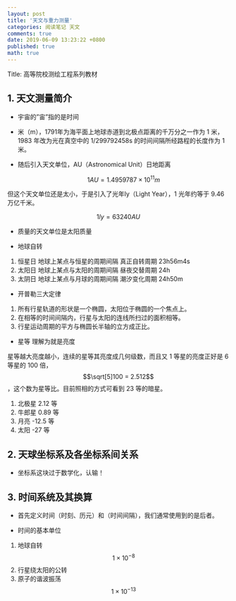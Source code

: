 ```yaml
---
layout: post
title: '天文与重力测量'
categories: 阅读笔记 天文
comments: true
date: 2019-06-09 13:23:22 +0800
published: true
math: true
---
```



Title: 高等院校测绘工程系列教材

## 1. 天文测量简介

* 宇宙的”宙”指的是时间

* 米（m），1791年为海平面上地球赤道到北极点距离的千万分之一作为 1 米，1983 年改为光在真空中的 1/299792458s 的时间间隔所经路程的长度作为 1 米。

* 随后引入天文单位，AU（Astronomical Unit）日地距离
  
    $$1 AU = 1.495 978 7\times10 ^{11} m$$

但这个天文单位还是太小，于是引入了光年ly（Light Year），1 光年约等于 9.46 万亿千米。

$$1 ly = 63 240 AU$$

* 质量的天文单位是太阳质量

* 地球自转

1. 恒星日   地球上某点与恒星的周期间隔  真正自转周期 23h56m4s
2. 太阳日   地球上某点与太阳的周期间隔  昼夜交替周期 24h
3. 太阴日   地球上某点与月球的周期间隔  潮汐变化周期 24h50m

* 开普勒三大定律

1. 所有行星轨道的形状是一个椭圆，太阳位于椭圆的一个焦点上。
2. 在相等的时间间隔内，行星与太阳的连线所扫过的面积相等。
3. 行星运动周期的平方与椭圆长半轴的立方成正比。

* 星等 理解为就是亮度

星等越大亮度越小，连续的星等其亮度成几何级数，而且又 1 等星的亮度正好是 6 等星的 100 倍，$$\sqrt[5]100 = 2.512$$，这个数为星等比。目前照相的方式可看到 23 等的暗星。

1. 北极星 2.12 等
2. 牛郎星 0.89 等
3. 月亮 -12.5 等
4. 太阳 -27 等

## 2. 天球坐标系及各坐标系间关系

* 坐标系这块过于数学化，认输！

## 3. 时间系统及其换算

* 首先定义时间（时刻、历元）和（时间间隔），我们通常使用到的是后者。

* 时间的基本单位

1. 地球自转 $$ 1 \times 10^{-8} $$
2. 行星绕太阳的公转
3. 原子的谐波振荡 $$ 1 \times 10^{-13} $$
